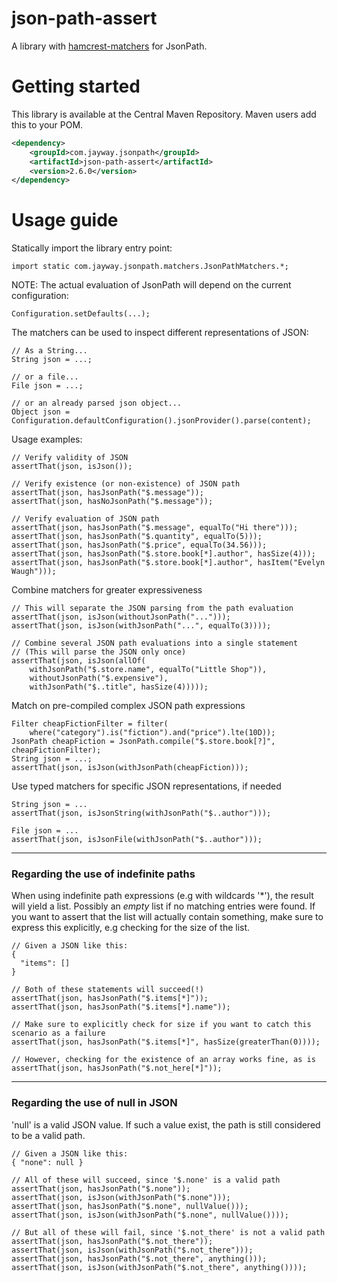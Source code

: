 json-path-assert
================

A library with [hamcrest-matchers](http://hamcrest.org/JavaHamcrest/) for JsonPath.

# Getting started

This library is available at the Central Maven Repository. Maven users add this to your POM.

```xml
<dependency>
    <groupId>com.jayway.jsonpath</groupId>
    <artifactId>json-path-assert</artifactId>
    <version>2.6.0</version>
</dependency>
```

# Usage guide

Statically import the library entry point:

    import static com.jayway.jsonpath.matchers.JsonPathMatchers.*;

NOTE: The actual evaluation of JsonPath will depend on the current configuration:

    Configuration.setDefaults(...);

The matchers can be used to inspect different representations of JSON:

    // As a String...
    String json = ...;
    
    // or a file...
    File json = ...;
    
    // or an already parsed json object...
    Object json = Configuration.defaultConfiguration().jsonProvider().parse(content);
    
Usage examples:
    
    // Verify validity of JSON
    assertThat(json, isJson());

    // Verify existence (or non-existence) of JSON path
    assertThat(json, hasJsonPath("$.message"));
    assertThat(json, hasNoJsonPath("$.message"));

    // Verify evaluation of JSON path
    assertThat(json, hasJsonPath("$.message", equalTo("Hi there")));
    assertThat(json, hasJsonPath("$.quantity", equalTo(5)));
    assertThat(json, hasJsonPath("$.price", equalTo(34.56)));
    assertThat(json, hasJsonPath("$.store.book[*].author", hasSize(4)));
    assertThat(json, hasJsonPath("$.store.book[*].author", hasItem("Evelyn Waugh")));

Combine matchers for greater expressiveness
    
    // This will separate the JSON parsing from the path evaluation
    assertThat(json, isJson(withoutJsonPath("...")));
    assertThat(json, isJson(withJsonPath("...", equalTo(3))));    
    
    // Combine several JSON path evaluations into a single statement
    // (This will parse the JSON only once)
    assertThat(json, isJson(allOf(
        withJsonPath("$.store.name", equalTo("Little Shop")),
        withoutJsonPath("$.expensive"),
        withJsonPath("$..title", hasSize(4)))));

Match on pre-compiled complex JSON path expressions

    Filter cheapFictionFilter = filter(
        where("category").is("fiction").and("price").lte(10D));
    JsonPath cheapFiction = JsonPath.compile("$.store.book[?]", cheapFictionFilter);
    String json = ...;
    assertThat(json, isJson(withJsonPath(cheapFiction)));
        
Use typed matchers for specific JSON representations, if needed

    String json = ...
    assertThat(json, isJsonString(withJsonPath("$..author")));

    File json = ...
    assertThat(json, isJsonFile(withJsonPath("$..author")));

---

### Regarding the use of indefinite paths

When using indefinite path expressions (e.g with wildcards '*'), the result will yield a list. Possibly an _empty_ list if no matching entries were found. If you want to assert that the list will actually contain something, make sure to express this explicitly, e.g checking for the size of the list.

    // Given a JSON like this:
    {
      "items": []
    }

    // Both of these statements will succeed(!)
    assertThat(json, hasJsonPath("$.items[*]"));
    assertThat(json, hasJsonPath("$.items[*].name"));
    
    // Make sure to explicitly check for size if you want to catch this scenario as a failure
    assertThat(json, hasJsonPath("$.items[*]", hasSize(greaterThan(0))));
    
    // However, checking for the existence of an array works fine, as is
    assertThat(json, hasJsonPath("$.not_here[*]"));

---

### Regarding the use of null in JSON

'null' is a valid JSON value. If such a value exist, the path is still considered to be a valid path.

    // Given a JSON like this:
    { "none": null }
    
    // All of these will succeed, since '$.none' is a valid path
    assertThat(json, hasJsonPath("$.none"));
    assertThat(json, isJson(withJsonPath("$.none")));
    assertThat(json, hasJsonPath("$.none", nullValue()));
    assertThat(json, isJson(withJsonPath("$.none", nullValue())));
    
    // But all of these will fail, since '$.not_there' is not a valid path
    assertThat(json, hasJsonPath("$.not_there"));
    assertThat(json, isJson(withJsonPath("$.not_there")));
    assertThat(json, hasJsonPath("$.not_there", anything()));
    assertThat(json, isJson(withJsonPath("$.not_there", anything())));

